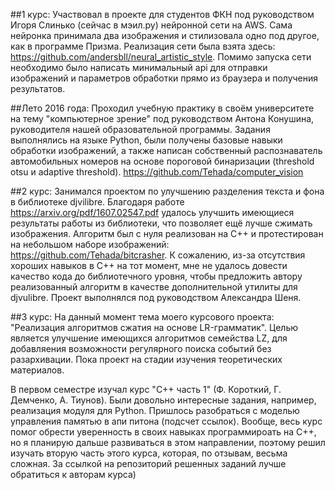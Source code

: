 ##1 курс:
Участвовал в проекте для студентов ФКН под руководством Игоря Слинько (сейчас в мэил.ру) нейронной сети на AWS. Сама нейронка принимала два изображения и стилизовала одно под другое, как в программе Призма. Реализация сети была взята здесь: https://github.com/andersbll/neural_artistic_style. Помимо запуска сети необходимо было написать минимальный api для отправки изображений и параметров обработки прямо из браузера и получения результатов.

##Лето 2016 года:
Проходил учебную практику в своём университете на тему "компьютерное зрение" под руководством Антона Конушина, руководителя нашей образовательной программы. Задания выполнялись на языке Python, были получены базовые навыки обработки изображений, а также написан собственный распознаватель автомобильных номеров на основе пороговой бинаризации (threshold otsu и adaptive threshold). https://github.com/Tehada/computer_vision

##2 курс:
Занимался проектом по улучшению разделения текста и фона в библиотеке djvilibre. Благодаря работе https://arxiv.org/pdf/1607.02547.pdf удалось улучшить имеющиеся результаты работы из библиотеки, что позволяет ещё лучше сжимать изображения. Алгоритм был с нуля реализован на C++ и протестирован на небольшом наборе изображений: https://github.com/Tehada/bitcrasher. К сожалению, из-за отсутствия хороших навыков в C++ на тот момент, мне не удалось довести качество кода до библиотечного уровня, чтобы предложить автору реализованный алгоритм в качестве дополнительной утилиты для djvulibre. Проект выполнялся под руководством Александра Шеня.

##3 курс:
На данный момент тема моего курсового проекта: "Реализация алгоритмов сжатия на основе LR-грамматик". Целью является улучшение имеющихся алгоритмов семейства LZ, для добавляения возможности регулярного поиска событий без разархивации. Пока проект на стадии изучения теоретических материалов.

В первом семестре изучал курс "C++ часть 1" (Ф. Короткий, Г. Демченко, А. Тиунов). Были довольно интересные задания, например, реализация модуля для Python. Пришлось разобраться с моделью управления памятью в апи питона (подсчет ссылок). Вообще, весь курс помог обрести уверенность в своих навыках программироать на C++, но я планирую дальше развиваться в этом направлении, поэтому решил изучать вторую часть этого курса, которая, по отзывам, весьма сложная. За ссылкой на репозиторий решенных заданий лучше обратиться к авторам курса)

